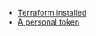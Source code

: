 - [Terraform installed](https://www.terraform.io/downloads)
- [A personal token](https://docs.aiven.io/docs/platform/howto/create_authentication_token.html)
